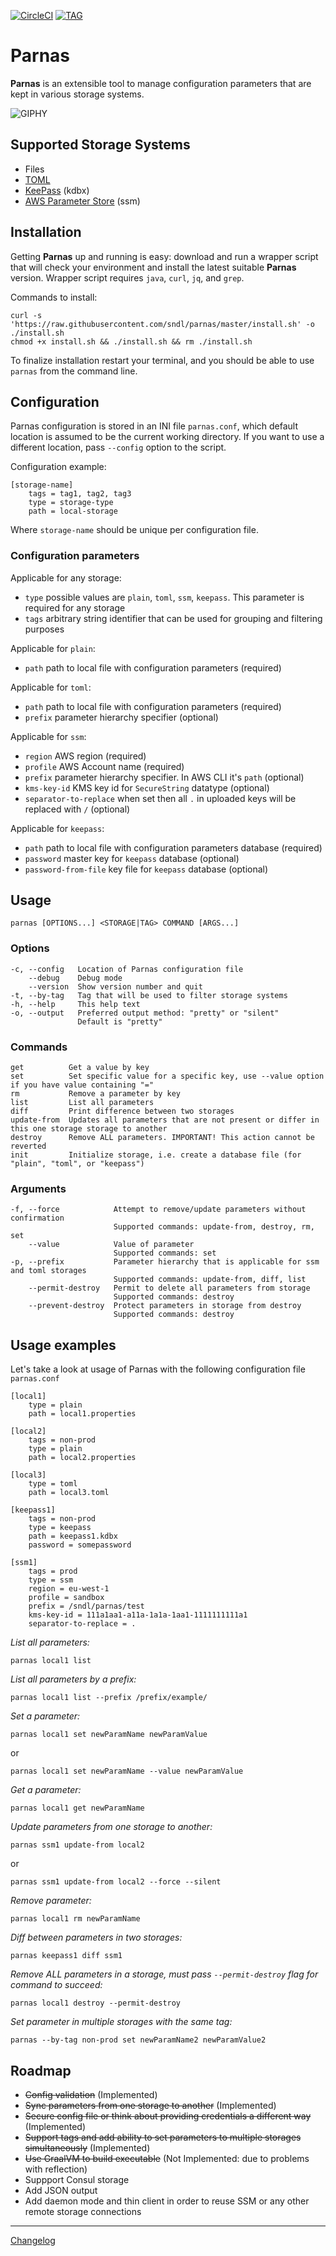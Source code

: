 [![CircleCI](https://img.shields.io/circleci/build/github/sndl/parnas.svg)](https://circleci.com/gh/sndl/parnas)
[![TAG](https://img.shields.io/github/tag/sndl/parnas.svg)](https://github.com/sndl/parnas/tags)

# Parnas

**Parnas** is an extensible tool to manage configuration parameters that are kept in various storage systems.

![GIPHY](https://media.giphy.com/media/WryP8X3pfFkMR3gacz/giphy.gif)

## Supported Storage Systems

* Files
* [TOML](https://en.wikipedia.org/wiki/TOML)
* [KeePass](https://keepass.info) (kdbx)
* [AWS Parameter Store](https://docs.aws.amazon.com/systems-manager/latest/userguide/systems-manager-parameter-store.html) (ssm)

## Installation

Getting **Parnas** up and running is easy: download and run a wrapper script that will check your environment and install the latest suitable **Parnas** version.
Wrapper script requires `java`, `curl`, `jq`, and `grep`.

Commands to install:
```
curl -s 'https://raw.githubusercontent.com/sndl/parnas/master/install.sh' -o ./install.sh
chmod +x install.sh && ./install.sh && rm ./install.sh
```

To finalize installation restart your terminal, and you should be able to use `parnas` from the command line.

## Configuration

Parnas configuration is stored in an INI file `parnas.conf`, which default location is assumed to be the current working
directory. If you want to use a different location, pass `--config` option to the script.

Configuration example:

```$ini
[storage-name]
    tags = tag1, tag2, tag3
    type = storage-type
    path = local-storage
```

Where `storage-name` should be unique per configuration file.

### Configuration parameters

Applicable for any storage:

* `type` possible values are `plain`, `toml`, `ssm`, `keepass`. This parameter is required for any storage
* `tags` arbitrary string identifier that can be used for grouping and filtering purposes

Applicable for `plain`:

* `path` path to local file with configuration parameters (required)

Applicable for `toml`:

* `path` path to local file with configuration parameters (required)
* `prefix` parameter hierarchy specifier (optional)

Applicable for `ssm`:

* `region` AWS region (required)
* `profile`  AWS Account name (required)
* `prefix` parameter hierarchy specifier. In AWS CLI it's `path` (optional)
* `kms-key-id`  KMS key id for `SecureString` datatype (optional)
* `separator-to-replace` when set then all `.` in uploaded keys will be replaced with `/` (optional)

Applicable for `keepass`:

* `path` path to local file with configuration parameters database (required)
* `password` master key for `keepass` database (optional)
* `password-from-file` key file for `keepass` database (optional)

## Usage

```
parnas [OPTIONS...] <STORAGE|TAG> COMMAND [ARGS...]
```

### Options

```
-c, --config   Location of Parnas configuration file
    --debug    Debug mode
    --version  Show version number and quit
-t, --by-tag   Tag that will be used to filter storage systems
-h, --help     This help text
-o, --output   Preferred output method: "pretty" or "silent"
               Default is "pretty"
```

### Commands

```
get          Get a value by key
set          Set specific value for a specific key, use --value option if you have value containing "="
rm           Remove a parameter by key
list         List all parameters
diff         Print difference between two storages
update-from  Updates all parameters that are not present or differ in this one storage storage to another
destroy      Remove ALL parameters. IMPORTANT! This action cannot be reverted
init         Initialize storage, i.e. create a database file (for "plain", "toml", or "keepass")
```

### Arguments

```
-f, --force            Attempt to remove/update parameters without confirmation
                       Supported commands: update-from, destroy, rm, set
    --value            Value of parameter
                       Supported commands: set
-p, --prefix           Parameter hierarchy that is applicable for ssm and toml storages
                       Supported commands: update-from, diff, list
    --permit-destroy   Permit to delete all parameters from storage
                       Supported commands: destroy
    --prevent-destroy  Protect parameters in storage from destroy
                       Supported commands: destroy
```

## Usage examples

Let's take a look at usage of Parnas with the following configuration file `parnas.conf`

```$ini
[local1]
    type = plain
    path = local1.properties

[local2]
    tags = non-prod
    type = plain
    path = local2.properties

[local3]
    type = toml
    path = local3.toml

[keepass1]
    tags = non-prod
    type = keepass
    path = keepass1.kdbx
    password = somepassword

[ssm1]
    tags = prod
    type = ssm
    region = eu-west-1
    profile = sandbox
    prefix = /sndl/parnas/test
    kms-key-id = 111a1aa1-a11a-1a1a-1aa1-1111111111a1
    separator-to-replace = .
```

*List all parameters:*
```
parnas local1 list
```

*List all parameters by a prefix:*
```
parnas local1 list --prefix /prefix/example/
```

*Set a parameter:*
```
parnas local1 set newParamName newParamValue
```
or
```
parnas local1 set newParamName --value newParamValue
```

*Get a parameter:*
```
parnas local1 get newParamName
```

*Update parameters from one storage to another:*
```
parnas ssm1 update-from local2
```
or
```
parnas ssm1 update-from local2 --force --silent
```

*Remove parameter:*
```
parnas local1 rm newParamName
```

*Diff between parameters in two storages:*
```
parnas keepass1 diff ssm1
```

*Remove ALL parameters in a storage, must pass `--permit-destroy` flag for command to succeed:*
```
parnas local1 destroy --permit-destroy
```

*Set parameter in multiple storages with the same tag:*
```
parnas --by-tag non-prod set newParamName2 newParamValue2
```

## Roadmap
* ~~Config validation~~ (Implemented)
* ~~Sync parameters from one storage to another~~ (Implemented)
* ~~Secure config file or think about providing credentials a different way~~ (Implemented)
* ~~Support tags and add ability to set parameters to multiple storages simultaneously~~ (Implemented)
* ~~Use GraalVM to build executable~~ (Not Implemented: due to problems with reflection)
* Suppport Consul storage
* Add JSON output
* Add daemon mode and thin client in order to reuse SSM or any other remote storage connections

--------
[Changelog](CHANGELOG.md)
